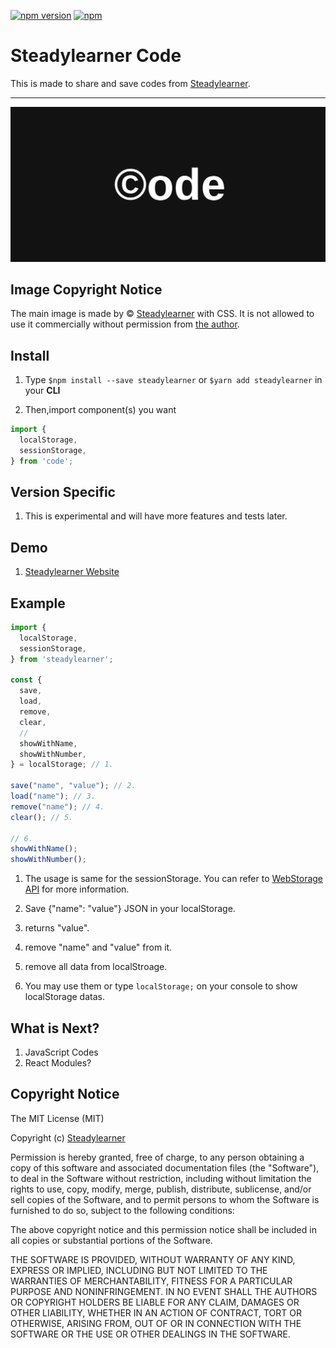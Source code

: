 [![npm version](https://badge.fury.io/js/steadylearner.svg)](https://badge.fury.io/js/react-easy-md) [![npm](https://img.shields.io/npm/dt/steadylearner.svg?maxAge=2592000)](https://img.shields.io/npm/dt/steadylearner.svg)

<!-- Link -->

  [Steadylearner]: https://www.steadylearner.com
  [WebStorage API]: https://developer.mozilla.org/en-US/docs/Web/API/Web_Storage_API/Using_the_Web_Storage_API

<!--  -->

# Steadylearner Code

This is made to share and save codes from [Steadylearner].

---

[![Code by © Steadylearner](static/images/code_by_Steadylearner.png)](https://www.steadylearner.com/about)


## Image Copyright Notice

The main image is made by © [Steadylearner] with CSS. It is not allowed to use it commercially without permission from [the author][Steadylearner].

## Install

1. Type `$npm install --save steadylearner` or `$yarn add steadylearner` in your **CLI**

2. Then,import component(s) you want

```js
import {
  localStorage,
  sessionStorage,
} from 'code';
```

## Version Specific

1. This is experimental and will have more features and tests later.

## Demo

1. [Steadylearner Website][Steadylearner]

## Example

```js
import {
  localStorage,
  sessionStorage,
} from 'steadylearner';

const {
  save,
  load,
  remove,
  clear,
  //
  showWithName,
  showWithNumber,
} = localStorage; // 1.

save("name", "value"); // 2.
load("name"); // 3.
remove("name"); // 4.
clear(); // 5.

// 6.
showWithName();
showWithNumber();
```

1. The usage is same for the sessionStorage. You can refer to [WebStorage API] for more information.

2. Save {"name": "value"} JSON in your localStorage.

3. returns "value".

4. remove "name" and "value" from it.

5. remove all data from localStroage.

6. You may use them or type `localStorage;` on your console to show localStorage datas.

## What is Next?

1. JavaScript Codes
2. React Modules?

## Copyright Notice

The MIT License (MIT)

Copyright (c) [Steadylearner]

Permission is hereby granted, free of charge, to any person obtaining a copy of this software and associated documentation files (the "Software"), to deal in the Software without restriction, including without limitation the rights to use, copy, modify, merge, publish, distribute, sublicense, and/or sell copies of the Software, and to permit persons to whom the Software is furnished to do so, subject to the following conditions:

The above copyright notice and this permission notice shall be included in all copies or substantial portions of the Software.

THE SOFTWARE IS PROVIDED, WITHOUT WARRANTY OF ANY KIND, EXPRESS OR IMPLIED, INCLUDING BUT NOT LIMITED TO THE WARRANTIES OF MERCHANTABILITY, FITNESS FOR A PARTICULAR PURPOSE AND NONINFRINGEMENT. IN NO EVENT SHALL THE AUTHORS OR COPYRIGHT HOLDERS BE LIABLE FOR ANY CLAIM, DAMAGES OR OTHER LIABILITY, WHETHER IN AN ACTION OF CONTRACT, TORT OR OTHERWISE, ARISING FROM, OUT OF OR IN CONNECTION WITH THE SOFTWARE OR THE USE OR OTHER DEALINGS IN THE SOFTWARE.
